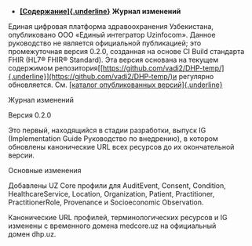 -   [**[Содержание]{.underline}**](https://build.fhir.org/ig/vadi2/DHP-temp/en/toc.html)
    **Журнал изменений**

Единая цифровая платформа здравоохранения Узбекистана, опубликовано ООО
«Единый интегратор Uzinfocom». Данное руководство не является
официальной публикацией; это промежуточная версия 0.2.0, созданная на
основе CI Build стандарта FHIR (HL7® FHIR® Standard). Эта версия
основана на текущем содержимом
репозитория[[https://github.com/vadi2/DHP-temp/]{.underline}](https://github.com/vadi2/DHP-temp/)и
регулярно обновляется. См. [[каталог опубликованных
версий]{.underline}](http://dhp.uz/history.html)

Журнал изменений

Версия 0.2.0

Это первый, находящийся в стадии разработки, выпуск IG (Implementation
Guide Руководство по внедрению), в котором обновлены канонические
URL всех ресурсов до их окончательной версии.

Основные изменения

Добавлены UZ Core профили для AuditEvent, Consent, Condition,
HealthcareService, Location, Organization, Patient, Practitioner,
PractitionerRole, Provenance и Socioeconomic Observation.

Канонические URL профилей, терминологических ресурсов и IG изменены с
временного домена medcore.uz на официальный домен dhp.uz.
